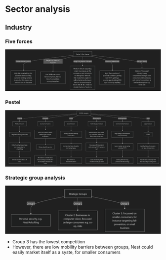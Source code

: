 # Sector analysis

## Industry

### Five forces

![alt text](image.png)

### Pestel

![alt text](image-1.png)

### Strategic group analysis

![alt text](image-2.png)

- Group 3 has the lowest competition
- However, there are low mobility barriers between groups, Nest could easily market itself as a syste, for smaller consumers
